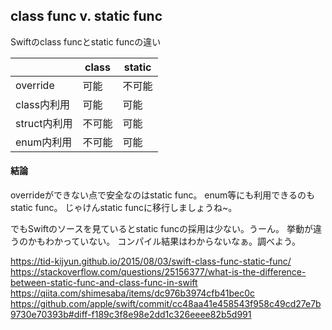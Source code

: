 ## class func v. static func

Swiftのclass funcとstatic funcの違い

| | class | static |
| - | - | - |
| override | 可能 | 不可能 |
| class内利用 | 可能 | 可能 |
| struct内利用 | 不可能 | 可能 |
| enum内利用 | 不可能 | 可能 |

#### 結論

overrideができない点で安全なのはstatic func。
enum等にも利用できるのもstatic func。
じゃけんstatic funcに移行しましょうね~。

でもSwiftのソースを見ているとstatic funcの採用は少ない。うーん。
挙動が違うのかもわかっていない。
コンパイル結果はわからないなぁ。調べよう。

https://tid-kijyun.github.io/2015/08/03/swift-class-func-static-func/
https://stackoverflow.com/questions/25156377/what-is-the-difference-between-static-func-and-class-func-in-swift
https://qiita.com/shimesaba/items/dc976b3974cfb41bec0c
https://github.com/apple/swift/commit/cc48aa41e458543f958c49cd27e7b9730e70393b#diff-f189c3f8e98e2dd1c326eeee82b5d991
